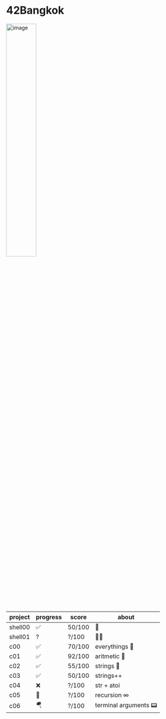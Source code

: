 # 42Bangkok
<img width="40%" alt="image" src="https://user-images.githubusercontent.com/61963667/197270663-aa1f8187-964a-4acb-b05d-98f98ae0d745.png">

| project | progress | score | about | 
| --- | --- | --- | --- |
| shell00 | ✅ | 50/100 | 🦀 |
|shell01 | ? | ?/100 | 🦀🦞 |
| c00 | ✅ | 70/100 | everythings 🥹 |
| c01 | ✅ | 92/100 | aritmetic 🔢 |
| c02 | ✅ | 55/100 | strings 🧵 |
| c03 | ✅ | 50/100 | strings++ |
| c04 | ❌ | ?/100 | str + atoi |
| c05 | 🏀 | ?/100 | recursion ∞ |
| c06 |  🪂 | ?/100 | terminal arguments 📟 |
